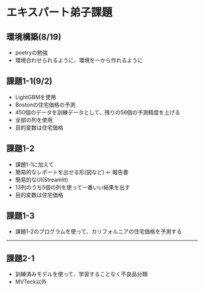 # エキスパート弟子課題

## 環境構築(8/19)

* poetryの勉強
* 環境合わせられるように、環境を一から作れるように

## 課題1-1(9/2)

* LightGBMを使用
* Bostonの住宅価格の予測
* 450個のデータを訓練データとして、残りの56個の予測精度を上げる
* 全部の列を使用
* 目的変数は住宅価格

## 課題1-2

* 課題1-1に加えて
* 簡易的なレポートを出せる形(図など) ← 報告書
* 簡易的なUI(Streamlit)
* 13列のうち5個の列を使って一番いい結果を出す
* 目的変数は住宅価格

## 課題1-3

* 課題1-2のプログラムを使って、カリフォルニアの住宅価格を予測する

---

## 課題2-1

* 訓練済みモデルを使って、学習することなく不良品分類
* MVTeck以外
